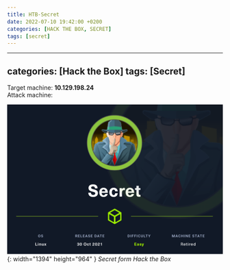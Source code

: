 ```yaml
---
title: HTB-Secret
date: 2022-07-10 19:42:00 +0200
categories: [HACK THE BOX, SECRET]
tags: [secret]  
---
```


---
categories: [Hack the Box]
tags: [Secret]
---
 
Target machine: **10.129.198.24**  
Attack  machine:

![Desktop View](/assets/img/HTB/Secret/Secret.png){: width="1394" height="964" }
_Secret form Hack the Box_